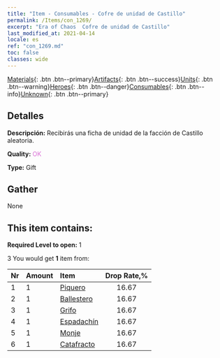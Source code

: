 ```yaml
---
title: "Item - Consumables - Cofre de unidad de Castillo"
permalink: /Items/con_1269/
excerpt: "Era of Chaos  Cofre de unidad de Castillo"
last_modified_at: 2021-04-14
locale: es
ref: "con_1269.md"
toc: false
classes: wide
---
```

 [Materials](/es/Items/){: .btn .btn--primary}[Artifacts](/es/Items/Artifacts/){: .btn .btn--success}[Units](/es/Items/Units/){: .btn .btn--warning}[Heroes](/es/Items/Heroes/){: .btn .btn--danger}[Consumables](/es/Items/Consumables/){: .btn .btn--info}[Unknown](/es/Items/Unknown/){: .btn .btn--primary}

## Detalles
 **Descripción:** Recibirás una ficha de unidad de la facción de Castillo aleatoria.

 **Quality:** <span style="color: #DA70D6">OK</span>

 **Type:** Gift

## Gather

  None

## This item contains:

 **Required Level to open:** 1

 3 You would get **1** item  from:

  | Nr | Amount |     Item    | Drop Rate,% |
  |:---|:-------|:------------|:---------:|
  | 1 | 1 | [Piquero](/es/Items/unt_190/) | 16.67 | 
  | 2 | 1 | [Ballestero](/es/Items/unt_191/) | 16.67 | 
  | 3 | 1 | [Grifo](/es/Items/unt_192/) | 16.67 | 
  | 4 | 1 | [Espadachín](/es/Items/unt_193/) | 16.67 | 
  | 5 | 1 | [Monje](/es/Items/unt_194/) | 16.67 | 
  | 6 | 1 | [Catafracto](/es/Items/unt_195/) | 16.67 | 
